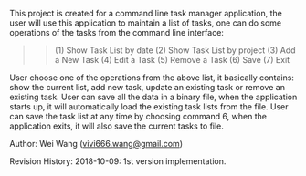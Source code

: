 This project is created for a command line task manager application, 
the user will use this application to maintain a list of tasks, one 
can do some operations of the tasks from the command line interface:
>> (1) Show Task List by date
>> (2) Show Task List by project
>> (3) Add a New Task
>> (4) Edit a Task
>> (5) Remove a Task
>> (6) Save
>> (7) Exit

User choose one of the operations from the above list, it basically 
contains: show the current list, add new task, update an existing 
task or remove an existing task. User can save all the data in a 
binary file, when the application starts up, it will automatically
load the existing task lists from the file. User can save the task 
list at any time by choosing command 6, when the application exits, 
it will also save the current tasks to file.


Author: Wei Wang (vivi666.wang@gmail.com)

Revision History: 
2018-10-09:	1st version implementation.
